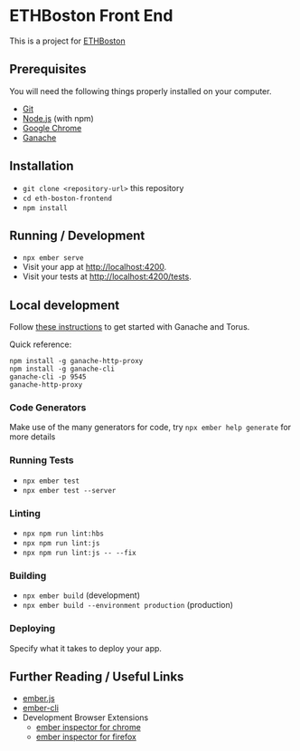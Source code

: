 # ETHBoston Front End

This is a project for [ETHBoston](https://eth.boston/)

## Prerequisites

You will need the following things properly installed on your computer.

* [Git](https://git-scm.com/)
* [Node.js](https://nodejs.org/) (with npm)
* [Google Chrome](https://google.com/chrome/)
* [Ganache](https://www.trufflesuite.com/ganache)

## Installation

* `git clone <repository-url>` this repository
* `cd eth-boston-frontend`
* `npm install`

## Running / Development

* `npx ember serve`
* Visit your app at [http://localhost:4200](http://localhost:4200).
* Visit your tests at [http://localhost:4200/tests](http://localhost:4200/tests).

## Local development

Follow [these instructions](https://docs.tor.us/developers/getting-started-with-ganache) to get started with Ganache and Torus.

Quick reference:

```
npm install -g ganache-http-proxy
npm install -g ganache-cli
ganache-cli -p 9545
ganache-http-proxy
```

### Code Generators

Make use of the many generators for code, try `npx ember help generate` for more details

### Running Tests

* `npx ember test`
* `npx ember test --server`

### Linting

* `npx npm run lint:hbs`
* `npx npm run lint:js`
* `npx npm run lint:js -- --fix`

### Building

* `npx ember build` (development)
* `npx ember build --environment production` (production)

### Deploying

Specify what it takes to deploy your app.

## Further Reading / Useful Links

* [ember.js](https://emberjs.com/)
* [ember-cli](https://ember-cli.com/)
* Development Browser Extensions
  * [ember inspector for chrome](https://chrome.google.com/webstore/detail/ember-inspector/bmdblncegkenkacieihfhpjfppoconhi)
  * [ember inspector for firefox](https://addons.mozilla.org/en-US/firefox/addon/ember-inspector/)
